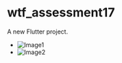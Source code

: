 # wtf_assessment17

A new Flutter project.

- ![Image1](https://github.com/Atinuke-Manuels/wtf_assessment17/assets/114990557/cb84b861-bdd7-48d6-a026-be8eb5bd4c0a)
- ![Image2](https://github.com/Atinuke-Manuels/wtf_assessment17/assets/114990557/6812841c-ae49-4639-b761-af6a1f0585b0)

